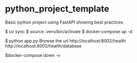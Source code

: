 # python_project_template
Basic python project using FastAPI showing best practices

$ uv sync
$ source .venv/bin/activate
$ docker-compose up -d

$ python app.py
Browse the url
http://localhost:8002/health
http://localhost:8002/health/database

$docker-compose down -v
